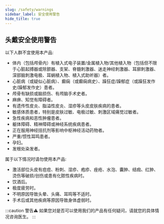 ```yaml
---
slug: /safety/warnings
sidebar_label: 安全使用警告
hide_title: true
---
```


## 头戴安全使用警告
以下人群不宜使用本产品:
- 体内（包括颅骨内）有植入式电子装置/金属植入物/其他植入物（包括但不限于心脏起搏器或除颤器、支架、脊髓刺激器、迷走神经刺激器、耳廓刺激器、深部脑刺激电极、耳蜗植入物、植入式助听器）者。
- 心脏病（或疑似心脏病）、癫痫（或癫痫病史）、躁狂症/躁郁症（或躁狂发作史/躁郁发作史）患者。
- 颅骨有缺损或脑损伤、有颅脑手术史者。
- 麻痹、知觉有障碍者。
- 有遗传性皮炎、脂溢性皮炎、湿疹等头皮皮肤疾病的患者。
- 敏感体质患者，特别是皮肤过敏、电极过敏、刺激区域痛觉过敏者。
- 急性疾病和恶性肿瘤患者。
- 躯体障碍、精神障碍或神经系统疾病患者。
- 正在服用神经拮抗剂等影响中枢神经活动药物者。
- 严重/惯性耳鸣患者。
- 孕妇。
- 发根处染发者。

属于以下情况时请勿使用本产品:
- 激活部位头皮有痘痘、粉刺、湿疹、疱疹、痤疮、水泡、囊肿、结痂、红肿、烫伤等破损/创伤或患有化脓性疾病时。
- 饮酒后。
- 极度疲劳时。
- 不明原因导致头晕、头痛、耳鸣等不适时。
- 手术后或其他疾病等原因导致身体虚弱时。

:::caution 警告⚠️
如果您对是否可以使用我们的产品有任何疑问，请就您的具体情况咨询医生。
:::
